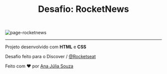 <h1 align="center">Desafio: RocketNews</h1><br>

![page-rocketnews](https://user-images.githubusercontent.com/82847509/146053750-8c58d868-65b5-4d17-a5d0-21733f5a9953.png)

---------------

Projeto desenvolvido com __HTML__ e __CSS__

Desafio feito para o Discover / [@Rocketseat](https://github.com/Rocketseat)

Feito com :heart: por [Ana Júlia Souza](https://github.com/AJuliaSouza)

